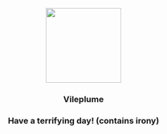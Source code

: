 <p align="center">
    <img src="https://raw.githubusercontent.com/PokeAPI/sprites/master/sprites/pokemon/45.png" width="150" height="150">
</p>
<h3 align="center"> <b>Vileplume</b></h3>
<h3 align="center">Have a terrifying day! (contains irony)</h3>
